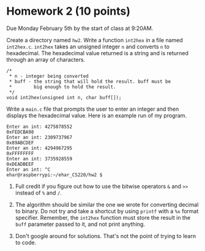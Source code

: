 # Homework 2 (10 points)

Due Monday February 5th by the start of class at 9:20AM.

Create a directory named `hw2`. Write a function `int2hex` in a file named `int2hex.c`. `int2hex` takes an unsigned integer `n` and converts `n` to hexadecimal. The hexadecimal value returned is a string and is returned through an array of characters.

```
/*
 * n - integer being converted
 * buff - the string that will hold the result. buff must be 
 *        big enough to hold the result. 
 */
void int2hex(unsigned int n, char buff[]);
```

Write a `main.c` file that prompts the user to enter an integer and then displays the hexadecimal value. Here is an example run of my program.

```
Enter an int: 4275878552
0xFEDCBA98
Enter an int: 2309737967
0x89ABCDEF
Enter an int: 4294967295
0xFFFFFFFF
Enter an int: 3735928559
0xDEADBEEF
Enter an int: ^C
ehar@raspberrypi:~/ehar_CS220/hw2 $
```

1. Full credit if you figure out how to use the bitwise operators `&` and `>>` instead of `%` and `/`.

2. The algorithm should be similar the one we wrote for converting decimal to binary. Do not try and take a shortcut by using `printf` with a `%x` format specifier. Remember, the `int2hex` function must store the result in the `buff` parameter passed to it, and not print anything.

3. Don't google around for solutions.  That's not the point of trying to learn to code.
